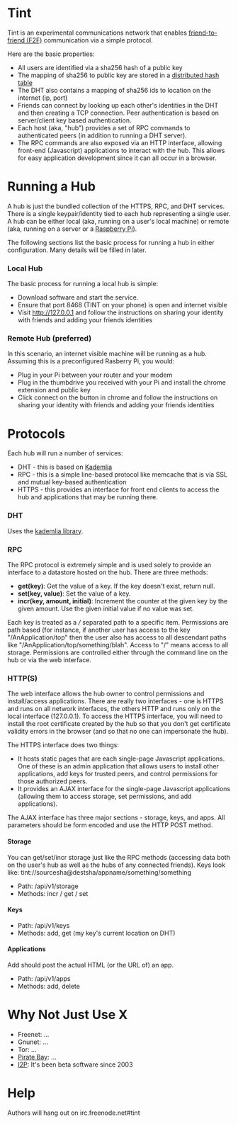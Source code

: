 # Tint
Tint is an experimental communications network that enables [friend-to-friend (F2F)](http://en.wikipedia.org/wiki/Friend-to-friend) communication via a simple protocol.

Here are the basic properties:
 * All users are identified via a sha256 hash of a public key
 * The mapping of sha256 to public key are stored in a [distributed hash table](http://en.wikipedia.org/wiki/Distributed_hash_table)
 * The DHT also contains a mapping of sha256 ids to location on the internet (ip, port)
 * Friends can connect by looking up each other's identities in the DHT and then creating a TCP connection.  Peer authentication is based on server/client key based authentication.
 * Each host (aka, "hub") provides a set of RPC commands to authenticated peers (in addition to running a DHT server).
 * The RPC commands are also exposed via an HTTP interface, allowing front-end (Javascript) applications to interact with the hub.  This allows for easy application development since it can all occur in a browser.

# Running a Hub
A hub is just the bundled collection of the HTTPS, RPC, and DHT services.  There is a single keypair/identity tied to each hub representing a single user.  A hub can be either local (aka, running on a user's local machine) or remote (aka, running on a server or a [Raspberry Pi](http://www.raspberrypi.org/)).

The following sections list the basic process for running a hub in either configuration.  Many details will be filled in later.

### Local Hub
The basic process for running a local hub is simple:
* Download software and start the service.
* Ensure that port 8468 (TINT on your phone) is open and internet visible
* Visit http://127.0.0.1 and follow the instructions on sharing your identity with friends and adding your friends identities


### Remote Hub (preferred)
In this scenario, an internet visible machine will be running as a hub.  Assuming this is a preconfigured Rasberry Pi, you would:
* Plug in your Pi between your router and your modem
* Plug in the thumbdrive you received with your Pi and install the chrome extension and public key
* Click connect on the button in chrome and follow the instructions on sharing your identity with friends and adding your friends identities


# Protocols
Each hub will run a number of services:
* DHT - this is based on [Kademlia](http://en.wikipedia.org/wiki/Kademlia)
* RPC - this is a simple line-based protocol like memcache that is via SSL and mutual key-based authentication
* HTTPS - this provides an interface for front end clients to access the hub and applications that may be running there.

### DHT
Uses the [kademlia library](https://github.com/bmuller/kademlia).

### RPC
The RPC protocol is extremely simple and is used solely to provide an interface to a datastore hosted on the hub.  There are three methods:

* **get(key)**: Get the value of a key.  If the key doesn't exist, return null.
* **set(key, value)**: Set the value of a key.
* **incr(key, amount, initial)**: Increment the counter at the given key by the given amount.  Use the given initial value if no value was set.

Each key is treated as a */* separated path to a specific item.  Permissions are path based (for instance, if another user has access to the key "/AnApplication/top" then the user also has access to all descendant paths like "/AnApplication/top/something/blah".  Access to "/" means access to all storage.  Permissions are controlled either through the command line on the hub or via the web interface.

### HTTP(S)
The web interface allows the hub owner to control permissions and install/access applications.  There are really two interfaces - one is HTTPS and runs on all network interfaces, the others HTTP and runs only on the local interface (127.0.0.1).  To access the HTTPS interface, you will need to install the root certificate created by the hub so that you don't get certificate validity errors in the browser (and so that no one can impersonate the hub).

The HTTPS interface does two things:
* It hosts static pages that are each single-page Javascript applications.  One of these is an admin application that allows users to install other applications, add keys for trusted peers, and control permissions for those authorized peers.
* It provides an AJAX interface for the single-page Javascript applications (allowing them to access storage, set permissions, and add applications).

The AJAX interface has three major sections - storage, keys, and apps.  All parameters should be form encoded and use the HTTP POST method.

#### Storage
You can get/set/incr storage just like the RPC methods (accessing data both on the user's hub as well as the hubs of any connected friends).  Keys look like:
tint://sourcesha@destsha/appname/something/something

* Path: /api/v1/storage
* Methods: incr / get / set

#### Keys

* Path: /api/v1/keys
* Methods: add, get (my key's current location on DHT)

#### Applications
Add should post the actual HTML (or the URL of) an app.

* Path: /api/v1/apps
* Methods: add, delete

# Why Not Just Use X
* Freenet: ...
* Gnunet: ...
* Tor: ...
* [Pirate Bay](http://torrentfreak.com/how-the-pirate-bay-plans-to-beat-censorship-for-good-140105/): ...
* [I2P](http://en.wikipedia.org/wiki/I2P): It's been beta software since 2003

# Help
Authors will hang out on irc.freenode.net#tint